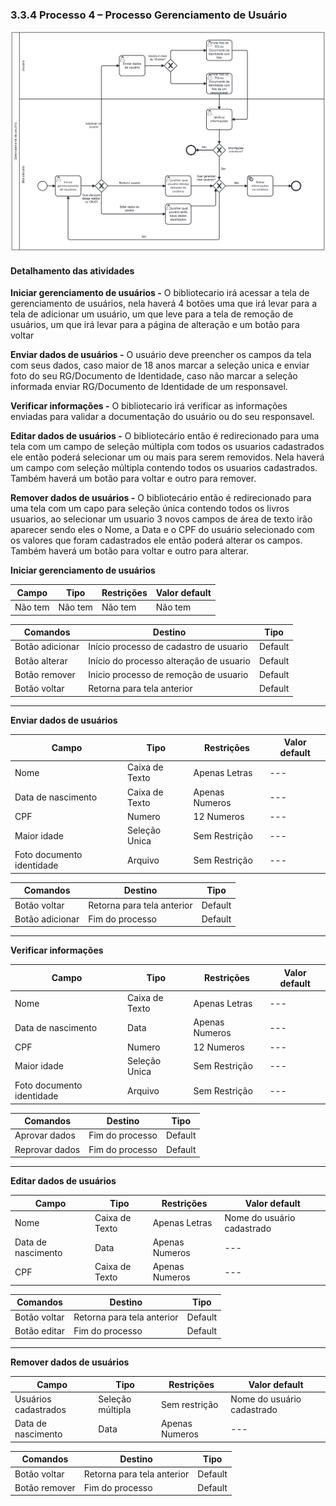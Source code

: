 ### 3.3.4 Processo 4 – Processo Gerenciamento de Usuário

![Processo Gerenciamento de Usuário](images/processoGU2.png "Modelo BPMN do Processo 4.")


#### Detalhamento das atividades


**Iniciar gerenciamento de usuários -**
O bibliotecario irá acessar a tela de gerenciamento de usuários, nela haverá 4 botões uma que irá levar para a tela de adicionar um usuário, um que leve para a tela de remoção de usuários, um que irá levar para a página de alteração e um botão para voltar

**Enviar dados de usuários -**
O usuário deve preencher os campos da tela com seus dados, caso maior de 18 anos marcar a seleção unica e enviar foto do seu RG/Documento de Identidade, caso não marcar a seleção informada enviar RG/Documento de Identidade de um responsavel.

**Verificar informações -**
O bibliotecario irá verificar as informações enviadas para validar a documentação do usuário ou do seu responsavel.

**Editar dados de usuários -**
O bibliotecário então é redirecionado para uma tela com um campo de seleção múltipla com todos os usuarios cadastrados ele então poderá selecionar um ou mais para serem removidos. Nela haverá um campo com seleção múltipla contendo todos os usuarios cadastrados. Também haverá um botão para voltar e outro para remover.

**Remover dados de usuários -**
O bibliotecário então é redirecionado para uma tela com um capo para seleção única contendo todos os livros usuarios, ao selecionar um usuario 3 novos campos de área de texto irão aparecer sendo eles o Nome, a Data e o CPF do usuário selecionado com os valores que foram cadastrados ele então poderá alterar os campos. Também haverá um botão para voltar e outro para alterar.



**Iniciar gerenciamento de usuários**

| **Campo**       | **Tipo**         | **Restrições** | **Valor default** |
| ---             | ---              | ---            | ---               |
| Não tem         | Não tem          | Não tem        | Não tem           |


| **Comandos**         |  **Destino**                   | **Tipo** |
| ---                  | ---                            | ---               |
| Botão adicionar      | Início processo de cadastro de usuario   | Default           |
| Botão alterar        | Início do processo alteração de usuario  | Default           |
| Botão remover        | Inicio processo de remoção de usuario    | Default           |
| Botão voltar         | Retorna para tela anterior               | Default           |

___________________________________________________________________________________________________________________________________

**Enviar dados de usuários**

| **Campo**       | **Tipo**         | **Restrições** | **Valor default** |
| ---             | ---              | ---            | ---               |
| Nome            | Caixa de Texto   | Apenas Letras  | ---               |
| Data de nascimento| Caixa de Texto | Apenas Numeros | ---               |
| CPF             |   Numero         | 12 Numeros | ---               |
| Maior idade     | Seleção Unica    | Sem Restrição  | ---               |
| Foto documento identidade | Arquivo          | Sem Restrição  | ---               |



| **Comandos**         |  **Destino**                   | **Tipo**          |
| ---                  | ---                            | ---               |
| Botão voltar         | Retorna para tela anterior     | Default           |
| Botão adicionar      | Fim do processo                | Default           |

___________________________________________________________________________________________________________________________________

**Verificar informações**

| **Campo**       | **Tipo**         | **Restrições** | **Valor default** |
| ---             | ---              | ---            | ---               |
| Nome            | Caixa de Texto   | Apenas Letras  | ---               |
| Data de nascimento| Data           | Apenas Numeros | ---               |
| CPF             |   Numero | 12 Numeros | ---               |
| Maior idade     | Seleção Unica    | Sem Restrição  | ---               |
| Foto documento identidade| Arquivo          | Sem Restrição  | ---               |


| **Comandos**         |  **Destino**                   | **Tipo**          |
| ---                  | ---                            | ---               |
| Aprovar dados         | Fim do processo               | Default           |
| Reprovar dados        | Fim do processo               | Default           |

___________________________________________________________________________________________________________________________________

**Editar dados de usuários**

| **Campo**       | **Tipo**         | **Restrições** | **Valor default** |
| ---             | ---              | ---            | ---               |
| Nome            | Caixa de Texto   | Apenas Letras  | Nome do usuário cadastrado|
| Data de nascimento| Data           | Apenas Numeros | ---               |
| CPF             |   Caixa de Texto | Apenas Numeros | ---               |



| **Comandos**         |  **Destino**                   | **Tipo**          |
| ---                  | ---                            | ---               |
| Botão voltar         | Retorna para tela anterior     | Default           |
| Botão editar         | Fim do processo                | Default           |

___________________________________________________________________________________________________________________________________
 
**Remover dados de usuários**

| **Campo**       | **Tipo**         | **Restrições** | **Valor default** |
| ---             | ---              | ---            | ---               |
| Usuários cadastrados| Seleção múltipla| Sem restrição | Nome do usuário cadastrado |
| Data de nascimento  | Data            | Apenas Numeros| ---                        |



| **Comandos**         |  **Destino**                   | **Tipo**          |
| ---                  | ---                            | ---               |
| Botão voltar         | Retorna para tela anterior     | Default           |
| Botão remover        | Fim do processo                | Default           |
